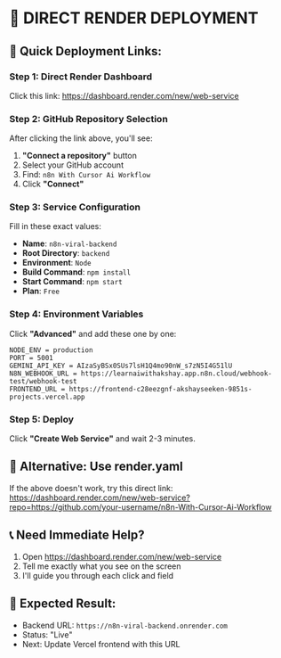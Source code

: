 # 🚀 **DIRECT RENDER DEPLOYMENT**

## **🎯 Quick Deployment Links:**

### **Step 1: Direct Render Dashboard**
Click this link: https://dashboard.render.com/new/web-service

### **Step 2: GitHub Repository Selection**
After clicking the link above, you'll see:
1. **"Connect a repository"** button
2. Select your GitHub account
3. Find: `n8n With Cursor Ai Workflow`
4. Click **"Connect"**

### **Step 3: Service Configuration**
Fill in these exact values:
- **Name**: `n8n-viral-backend`
- **Root Directory**: `backend`
- **Environment**: `Node`
- **Build Command**: `npm install`
- **Start Command**: `npm start`
- **Plan**: `Free`

### **Step 4: Environment Variables**
Click **"Advanced"** and add these one by one:

```
NODE_ENV = production
PORT = 5001
GEMINI_API_KEY = AIzaSyBSx0SUs7lsH1Q4mo90nW_s7zN5I4G51lU
N8N_WEBHOOK_URL = https://learnaiwithakshay.app.n8n.cloud/webhook-test/webhook-test
FRONTEND_URL = https://frontend-c28eezgnf-akshayseeken-9851s-projects.vercel.app
```

### **Step 5: Deploy**
Click **"Create Web Service"** and wait 2-3 minutes.

## **🔗 Alternative: Use render.yaml**
If the above doesn't work, try this direct link:
https://dashboard.render.com/new/web-service?repo=https://github.com/your-username/n8n-With-Cursor-Ai-Workflow

## **📞 Need Immediate Help?**
1. Open https://dashboard.render.com/new/web-service
2. Tell me exactly what you see on the screen
3. I'll guide you through each click and field

## **🎯 Expected Result:**
- Backend URL: `https://n8n-viral-backend.onrender.com`
- Status: "Live"
- Next: Update Vercel frontend with this URL
